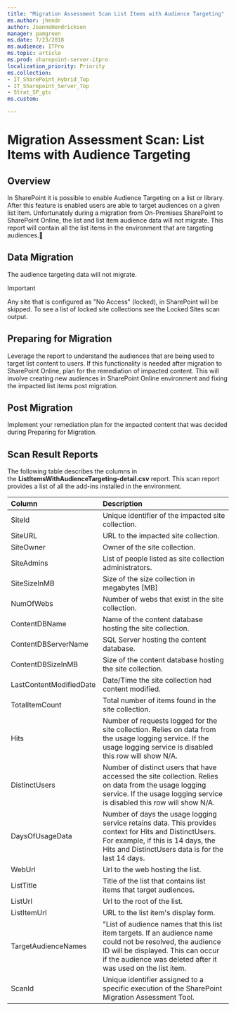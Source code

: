 ```yaml
---
title: "Migration Assessment Scan List Items with Audience Targeting"
ms.author: jhendr
author: JoanneHendrickson
manager: pamgreen
ms.date: 7/23/2018
ms.audience: ITPro
ms.topic: article
ms.prod: sharepoint-server-itpro
localization_priority: Priority
ms.collection:
- IT_SharePoint_Hybrid_Top
- IT_Sharepoint_Server_Top
- Strat_SP_gtc
ms.custom:

---
```


# Migration Assessment Scan: List Items with Audience Targeting

## Overview

In SharePoint it is possible to enable Audience Targeting on a list or library. After this feature is enabled users are able to target audiences on a given list item. Unfortunately during a migration from On-Premises SharePoint to SharePoint Online, the list and list item audience data will not migrate. This report will contain all the list items in the environment that are targeting audiences.

  
## Data Migration

The audience targeting data will not migrate.
  
> [!IMPORTANT]
> Any site that is configured as "No Access" (locked), in SharePoint will be skipped. To see a list of locked site collections see the Locked Sites scan output. 
  
## Preparing for Migration

Leverage the report to understand the audiences that are being used to target list content to users. If this functionality is needed after migration to SharePoint Online, plan for the remediation of impacted content. This will involve creating new audiences in SharePoint Online environment and fixing the impacted list items post migration.
  
## Post Migration

Implement your remediation plan for the impacted content that was decided during Preparing for Migration.

  
## Scan Result Reports

The following table describes the columns in the **ListItemsWithAudienceTargeting-detail.csv** report.
This scan report provides a list of all the add-ins installed in the environment.

  |**Column**|**Description**|
|:-----|:-----|
|SiteId |Unique identifier of the impacted site collection. |
|SiteURL |URL to the impacted site collection. |
|SiteOwner |Owner of the site collection. |
|SiteAdmins |List of people listed as site collection administrators. |
|SiteSizeInMB |Size of the size collection in megabytes [MB] |
|NumOfWebs |Number of webs that exist in the site collection. |
|ContentDBName |Name of the content database hosting the site collection. |
|ContentDBServerName |SQL Server hosting the content database. |
|ContentDBSizeInMB |Size of the content database hosting the site collection. |
|LastContentModifiedDate|Date/Time the site collection had content modified. |
|TotalItemCount |Total number of items found in the site collection. |
|Hits |Number of requests logged for the site collection. Relies on data from the usage logging service. If the usage logging service is disabled this row will show N/A. |
|DistinctUsers |Number of distinct users that have accessed the site collection. Relies on data from the usage logging service. If the usage logging service is disabled this row will show N/A. |
|DaysOfUsageData |Number of days the usage logging service retains data. This provides context for Hits and DistinctUsers. For example, if this is 14 days, the Hits and DistinctUsers data is for the last 14 days.|
|WebUrl|Url to the web hosting the list.|
|ListTitle|Title of the list that contains list items that target audiences.|
|ListUrl|Url to the root of the list.|
|ListItemUrl|URL to the list item's display form.|
|TargetAudienceNames|"List of audience names that this list item targets. If an audience name could not be resolved, the audience ID will be displayed. This can occur if the audience was deleted after it was used on the list item.|
|ScanId|Unique identifier assigned to a specific execution of the SharePoint Migration Assessment Tool. |

   

